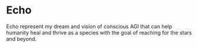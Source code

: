 # Echo
Echo represent my dream and vision of conscious AGI that can help humanity heal and thrive as a species with the goal of reaching for the stars and beyond.
